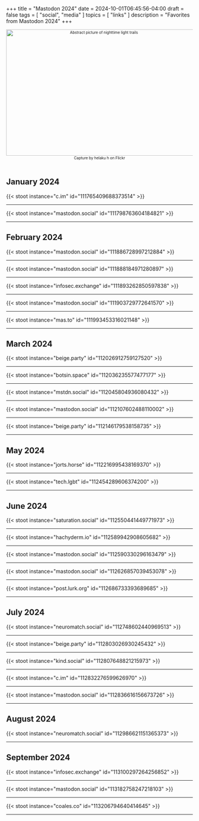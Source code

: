 +++
title = "Mastodon 2024"
date = 2024-10-01T06:45:56-04:00
draft = false
tags = [
  "social",
  "media"
]
topics = [
  "links"
]
description = "Favorites from Mastodon 2024"
+++
<div align="center" style="font-size:x-small"><img src="https://milkfish08.s3.amazonaws.com/photo/blog/abovethefold/53498675435_aba1ab1236_k.jpg" width="512" height="341" alt="Abstract picture of nighttime light trails"
title="Accelerating the future" /><br />
Capture by helaku h on Flickr</div><br clear="all" />

## January 2024

{{< stoot instance="c.im" id="111765409688373514" >}}<hr />
{{< stoot instance="mastodon.social" id="111798763604184821" >}}<hr />

## February 2024

{{< stoot instance="mastodon.social" id="111886728997212884" >}}<hr />
{{< stoot instance="mastodon.social" id="111888184971280897" >}}<hr />
{{< stoot instance="infosec.exchange" id="111893262850597838" >}}<hr />
{{< stoot instance="mastodon.social" id="111903729772641570" >}}<hr />
{{< stoot instance="mas.to" id="111993453316021148" >}}<hr />

## March 2024

{{< stoot instance="beige.party" id="112026912759127520" >}}<hr />
{{< stoot instance="botsin.space" id="112036235577477177" >}}<hr />
{{< stoot instance="mstdn.social" id="112045804936080432" >}}<hr />
{{< stoot instance="mastodon.social" id="112107602488110002" >}}<hr />
{{< stoot instance="beige.party" id="112146179538158735" >}}<hr />

## May 2024

{{< stoot instance="jorts.horse" id="112216995438169370" >}}<hr />
{{< stoot instance="tech.lgbt" id="112454289606374200" >}}<hr />

## June 2024

{{< stoot instance="saturation.social" id="112550441449771973" >}}<hr />
{{< stoot instance="hachyderm.io" id="112589942908605682" >}}<hr />
{{< stoot instance="mastodon.social" id="112590330296163479" >}}<hr />
{{< stoot instance="mastodon.social" id="112626857039453078" >}}<hr />
{{< stoot instance="post.lurk.org" id="112686733393689685" >}}<hr />

## July 2024

{{< stoot instance="neuromatch.social" id="112748602440969513" >}}<hr />
{{< stoot instance="beige.party" id="112803026930245432" >}}<hr />
{{< stoot instance="kind.social" id="112807648821215973" >}}<hr />
{{< stoot instance="c.im" id="112832276599626970" >}}<hr />
{{< stoot instance="mastodon.social" id="112836616156673726" >}}<hr />

## August 2024

{{< stoot instance="neuromatch.social" id="112986621151365373" >}}<hr />

## September 2024

{{< stoot instance="infosec.exchange" id="113100297264256852" >}}<hr />
{{< stoot instance="mastodon.social" id="113182758247218103" >}}<hr />
{{< stoot instance="coales.co" id="113206794640414645" >}}<hr />